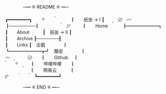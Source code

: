 
　　　　─━ ⁜ README ⁜ ━─  
　　  
┏━━━━━━━━┓　　 ⸋ 　　　〫  　　
┃　　纸张 -> Ⅰ ┃　　〭　〄　〰　  　
┠────────┨　　〪　　　〬　 ◸   　　
┃　　Home 　　　┣━━━━━━━┓  
┃　　About　　　┃　纸张 -> Ⅱ ┃  
┃　　Archive   ┠───────┨  
┃　　Links     ┃　企鹅　　　　┃  
┗━━━━━━━┳┛　酷安　　　　┃  
〰　　〪　　〄　　┃　　Github  　┃  
　〫　 ⸋  　〭 　  ┃　　哔哩哔哩　　┃  
  　  　　　　 ┃　　网易云　　　┃  
◸  　　　〫 　　〫 ┗━━━━━━━━┛    
  
　　　　─━ ⁜ END ⁜ ━─  
